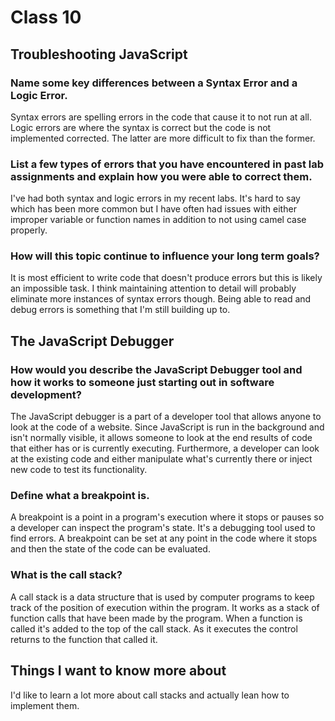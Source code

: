 # Class 10

## Troubleshooting JavaScript

### Name some key differences between a Syntax Error and a Logic Error.
Syntax errors are spelling errors in the code that cause it to not run at all. Logic errors are where the syntax is correct but the code is not implemented corrected. The latter are more difficult to fix than the former. 

### List a few types of errors that you have encountered in past lab assignments and explain how you were able to correct them. 
I've had both syntax and logic errors in my recent labs. It's hard to say which has been more common but I have often had issues with either improper variable or function names in addition to not using camel case properly. 

### How will this topic continue to influence your long term goals?
It is most efficient to write code that doesn't produce errors but this is likely an impossible task. I think maintaining attention to detail will probably eliminate more instances of syntax errors though. Being able to read and debug errors is something that I'm still building up to.

## The JavaScript Debugger

### How would you describe the JavaScript Debugger tool and how it works to someone just starting out in software development?
The JavaScript debugger is a part of a developer tool that allows anyone to look at the code of a website. Since JavaScript is run in the background and isn't normally visible, it allows someone to look at the end results of code that either has or is currently executing. Furthermore, a developer can look at the existing code and either manipulate what's currently there or inject new code to test its functionality. 

### Define what a breakpoint is.
A breakpoint is a point in a program's execution where it stops or pauses so a developer can inspect the program's state. It's a debugging tool used to find errors. A breakpoint can be set at any point in the code where it stops and then the state of the code can be evaluated. 

### What is the call stack?
A call stack is a data structure that is used by computer programs to keep track of the position of execution within the program. It works as a stack of function calls that have been made by the program. When a function is called it's added to the top of the call stack. As it executes the control returns to the function that called it.

## Things I want to know more about
I'd like to learn a lot more about call stacks and actually lean how to implement them.

